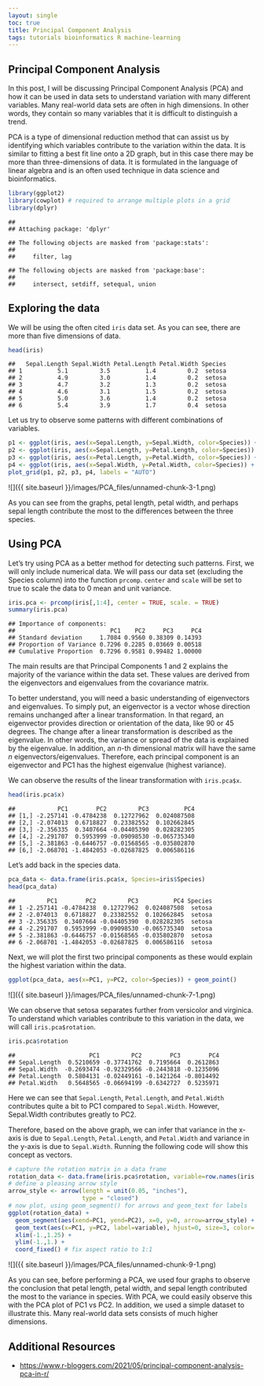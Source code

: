 ```yaml
---
layout: single
toc: true
title: Principal Component Analysis
tags: tutorials bioinformatics R machine-learning
---
```

## Principal Component Analysis

In this post, I will be discussing Principal Component Analysis (PCA)
and how it can be used in data sets to understand variation with many
different variables. Many real-world data sets are often in high
dimensions. In other words, they contain so many variables that it is
difficult to distinguish a trend.

PCA is a type of dimensional reduction method that can assist us by
identifying which variables contribute to the variation within the data.
It is similar to fitting a best fit line onto a 2D graph, but in this
case there may be more than three-dimensions of data. It is formulated
in the language of linear algebra and is an often used technique in data
science and bioinformatics.

``` r
library(ggplot2)
library(cowplot) # required to arrange multiple plots in a grid
library(dplyr)
```

    ##
    ## Attaching package: 'dplyr'

    ## The following objects are masked from 'package:stats':
    ##
    ##     filter, lag

    ## The following objects are masked from 'package:base':
    ##
    ##     intersect, setdiff, setequal, union

## Exploring the data

We will be using the often cited `iris` data set. As you can see, there
are more than five dimensions of data.

``` r
head(iris)
```

    ##   Sepal.Length Sepal.Width Petal.Length Petal.Width Species
    ## 1          5.1         3.5          1.4         0.2  setosa
    ## 2          4.9         3.0          1.4         0.2  setosa
    ## 3          4.7         3.2          1.3         0.2  setosa
    ## 4          4.6         3.1          1.5         0.2  setosa
    ## 5          5.0         3.6          1.4         0.2  setosa
    ## 6          5.4         3.9          1.7         0.4  setosa

Let us try to observe some patterns with different combinations of
variables.

``` r
p1 <- ggplot(iris, aes(x=Sepal.Length, y=Sepal.Width, color=Species)) + geom_point()
p2 <- ggplot(iris, aes(x=Sepal.Length, y=Petal.Length, color=Species)) + geom_point()
p3 <- ggplot(iris, aes(x=Petal.Length, y=Petal.Width, color=Species)) + geom_point()
p4 <- ggplot(iris, aes(x=Sepal.Width, y=Petal.Width, color=Species)) + geom_point()
plot_grid(p1, p2, p3, p4, labels = "AUTO")
```

![]({{ site.baseurl }}/images/PCA_files/unnamed-chunk-3-1.png)

As you can see from the graphs, petal length, petal width, and perhaps
sepal length contribute the most to the differences between the three
species.

## Using PCA

Let’s try using PCA as a better method for detecting such patterns.
First, we will only include numerical data. We will pass our data set
(excluding the Species column) into the function `prcomp`. `center` and
`scale` will be set to true to scale the data to 0 mean and unit
variance.

``` r
iris.pca <- prcomp(iris[,1:4], center = TRUE, scale. = TRUE)
summary(iris.pca)
```

    ## Importance of components:
    ##                           PC1    PC2     PC3     PC4
    ## Standard deviation     1.7084 0.9560 0.38309 0.14393
    ## Proportion of Variance 0.7296 0.2285 0.03669 0.00518
    ## Cumulative Proportion  0.7296 0.9581 0.99482 1.00000

The main results are that Principal Components 1 and 2 explains the
majority of the variance within the data set. These values are derived
from the eigenvectors and eigenvalues from the covariance matrix.

To better understand, you will need a basic understanding of
eigenvectors and eigenvalues. To simply put, an eigenvector is a vector
whose direction remains unchanged after a linear transformation. In that
regard, an eigenvector provides direction or orientation of the data,
like 90 or 45 degrees. The change after a linear transformation is
described as the eigenvalue. In other words, the variance or spread of
the data is explained by the eigenvalue. In addition, an *n*-th
dimensional matrix will have the same *n* eigenvectors/eigenvalues.
Therefore, each principal component is an eigenvector and PC1 has the
highest eigenvalue (highest variance).

We can observe the results of the linear transformation with
`iris.pca$x`.

``` r
head(iris.pca$x)
```

    ##            PC1        PC2         PC3          PC4
    ## [1,] -2.257141 -0.4784238  0.12727962  0.024087508
    ## [2,] -2.074013  0.6718827  0.23382552  0.102662845
    ## [3,] -2.356335  0.3407664 -0.04405390  0.028282305
    ## [4,] -2.291707  0.5953999 -0.09098530 -0.065735340
    ## [5,] -2.381863 -0.6446757 -0.01568565 -0.035802870
    ## [6,] -2.068701 -1.4842053 -0.02687825  0.006586116

Let’s add back in the species data.

``` r
pca_data <- data.frame(iris.pca$x, Species=iris$Species)
head(pca_data)
```

    ##         PC1        PC2         PC3          PC4 Species
    ## 1 -2.257141 -0.4784238  0.12727962  0.024087508  setosa
    ## 2 -2.074013  0.6718827  0.23382552  0.102662845  setosa
    ## 3 -2.356335  0.3407664 -0.04405390  0.028282305  setosa
    ## 4 -2.291707  0.5953999 -0.09098530 -0.065735340  setosa
    ## 5 -2.381863 -0.6446757 -0.01568565 -0.035802870  setosa
    ## 6 -2.068701 -1.4842053 -0.02687825  0.006586116  setosa

Next, we will plot the first two principal components as these would
explain the highest variation within the data.

``` r
ggplot(pca_data, aes(x=PC1, y=PC2, color=Species)) + geom_point()
```

![]({{ site.baseurl }}/images/PCA_files/unnamed-chunk-7-1.png)

We can observe that setosa separates further from versicolor and
virginica. To understand which variables contribute to this variation in
the data, we will call `iris.pca$rotation`.

``` r
iris.pca$rotation
```

    ##                     PC1         PC2        PC3        PC4
    ## Sepal.Length  0.5210659 -0.37741762  0.7195664  0.2612863
    ## Sepal.Width  -0.2693474 -0.92329566 -0.2443818 -0.1235096
    ## Petal.Length  0.5804131 -0.02449161 -0.1421264 -0.8014492
    ## Petal.Width   0.5648565 -0.06694199 -0.6342727  0.5235971

Here we can see that `Sepal.Length`, `Petal.Length`, and `Petal.Width`
contributes quite a bit to PC1 compared to `Sepal.Width`. However,
Sepal.Width contributes greatly to PC2.

Therefore, based on the above graph, we can infer that variance in the
x-axis is due to `Sepal.Length`, `Petal.Length`, and `Petal.Width` and
variance in the y-axis is due to `Sepal.Width`. Running the following
code will show this concept as vectors.

``` r
# capture the rotation matrix in a data frame
rotation_data <- data.frame(iris.pca$rotation, variable=row.names(iris.pca$rotation))
# define a pleasing arrow style
arrow_style <- arrow(length = unit(0.05, "inches"),
                     type = "closed")
# now plot, using geom_segment() for arrows and geom_text for labels
ggplot(rotation_data) +
  geom_segment(aes(xend=PC1, yend=PC2), x=0, y=0, arrow=arrow_style) +
  geom_text(aes(x=PC1, y=PC2, label=variable), hjust=0, size=3, color='blue') +
  xlim(-1.,1.25) +
  ylim(-1.,1.) +
  coord_fixed() # fix aspect ratio to 1:1
```

![]({{ site.baseurl }}/images/PCA_files/unnamed-chunk-9-1.png)

As you can see, before performing a PCA, we used four graphs to observe
the conclusion that petal length, petal width, and sepal length
contributed the most to the variance in species. With PCA, we could
easily observe this with the PCA plot of PC1 vs PC2. In addition, we
used a simple dataset to illustrate this. Many real-world data sets
consists of much higher dimensions.

## Additional Resources

-   <https://www.r-bloggers.com/2021/05/principal-component-analysis-pca-in-r/>

